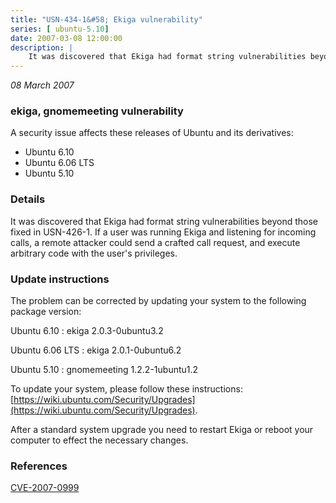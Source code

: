 ```yaml
---
title: "USN-434-1&#58; Ekiga vulnerability"
series: [ ubuntu-5.10]
date: 2007-03-08 12:00:00
description: |
    It was discovered that Ekiga had format string vulnerabilities beyond  those fixed in USN-426-1.  If a user was running Ekiga and listening for  incoming calls, a remote attacker could send a crafted call request, and  execute arbitrary code with the user&#39;s privileges.
--- 
```

 
 

*08 March 2007*

### ekiga, gnomemeeting vulnerability

A security issue affects these releases of Ubuntu and its derivatives:

* Ubuntu 6.10
* Ubuntu 6.06 LTS
* Ubuntu 5.10

### Details

It was discovered that Ekiga had format string vulnerabilities beyond those fixed in USN-426-1. If a user was running Ekiga and listening for incoming calls, a remote attacker could send a crafted call request, and execute arbitrary code with the user&#39;s privileges.

### Update instructions

The problem can be corrected by updating your system to the following package version:

Ubuntu 6.10
 : ekiga <span>2.0.3-0ubuntu3.2</span>

Ubuntu 6.06 LTS
 : ekiga <span>2.0.1-0ubuntu6.2</span>

Ubuntu 5.10
 : gnomemeeting <span>1.2.2-1ubuntu1.2</span>

To update your system, please follow these instructions: [https://wiki.ubuntu.com/Security/Upgrades](https://wiki.ubuntu.com/Security/Upgrades).

After a standard system upgrade you need to restart Ekiga or reboot your computer to effect the necessary changes.

### References

 
 [CVE-2007-0999](http://people.ubuntu.com/~ubuntu-security/cve/CVE-2007-0999)
 

